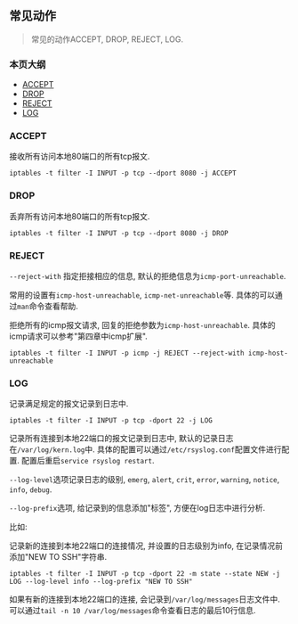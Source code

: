 ## 常见动作

> 常见的动作ACCEPT, DROP, REJECT, LOG.

### 本页大纲

* [ACCEPT](#ACCEPT)
* [DROP](#DROP)
* [REJECT](#REJECT)
* [LOG](#LOG)


### ACCEPT

接收所有访问本地80端口的所有tcp报文.

```
iptables -t filter -I INPUT -p tcp --dport 8080 -j ACCEPT
```


### DROP

丢弃所有访问本地80端口的所有tcp报文.

```
iptables -t filter -I INPUT -p tcp --dport 8080 -j DROP
```

### REJECT

`--reject-with` 指定拒接相应的信息, 默认的拒绝信息为`icmp-port-unreachable`.

常用的设置有`icmp-host-unreachable`, `icmp-net-unreachable`等. 具体的可以通过`man`命令查看帮助.

拒绝所有的icmp报文请求, 回复的拒绝参数为`icmp-host-unreachable`. 具体的icmp请求可以参考"第四章中icmp扩展".

```
iptables -t filter -I INPUT -p icmp -j REJECT --reject-with icmp-host-unreachable
```

### LOG

记录满足规定的报文记录到日志中.

```
iptables -t filter -I INPUT -p tcp -dport 22 -j LOG
```

记录所有连接到本地22端口的报文记录到日志中, 默认的记录日志在`/var/log/kern.log`中. 具体的配置可以通过`/etc/rsyslog.conf`配置文件进行配置. 配置后重启`service rsyslog restart`.


`--log-level`选项记录日志的级别, `emerg`, `alert`, `crit`, `error`, `warning`, `notice`, `info`, `debug`. 

`--log-prefix`选项, 给记录到的信息添加"标签",  方便在log日志中进行分析.

比如:

记录新的连接到本地22端口的连接情况, 并设置的日志级别为info, 在记录情况前添加"NEW TO SSH"字符串.
```
iptables -t filter -I INPUT -p tcp -dport 22 -m state --state NEW -j LOG --log-level info --log-prefix "NEW TO SSH"
```

如果有新的连接到本地22端口的连接,  会记录到`/var/log/messages`日志文件中. 可以通过`tail -n 10 /var/log/messages`命令查看日志的最后10行信息.
